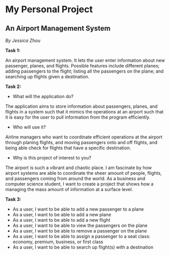 # My Personal Project

## An Airport Management System
*By Jessica Zhou*

**Task 1:**

An airport management system. It lets the user enter information about new passenger, planes, and flights. Possible features include different planes; adding passengers to the flight; listing all the passengers on the plane; and searching up flights given a destination.


**Task 2:**

* What will the application do?
<p>The application aims to store information about passengers,
planes, and flights in a system such that it mimics the operations 
at an airport such that it is easy for the user to pull information 
from the program efficiently.</p>


* Who will use it? 
<p>Airline managers who want to coordinate efficient operations at 
the airport through planing flights, and moving passengers onto and 
off flights, and being able check for flights that have a specific 
destination.</p>

* Why is this project of interest to you?
<p>The airport is such a vibrant and chaotic place. I am fascinate 
by how airport systems are able to coordinate the sheer amount of 
people, flights, and passengers coming from around the world. As a 
business and computer science student, I want to create a project 
that shows how a managing the mass amount of information at a 
surface level.</p>


**Task 3:**

- As a user, I want to be able to add a new passenger to a plane
- As a user, I want to be able to add a new plane
- As a user, I want to be able to add a new flight
- As a user, I want to be able to view the passengers on the plane
- As a user, I want to be able to remove a passenger on the plane
- As a user, I want to be able to assign a passenger to a seat class: economy, premium, business, or first class
- As a user, I want to be able to search up flight(s) with a destination

 